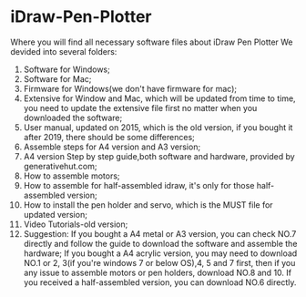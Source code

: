 # iDraw-Pen-Plotter
Where you will find all necessary software files about iDraw Pen Plotter
We devided into several folders:
1. Software for Windows;
2. Software for Mac;
3. Firmware for Windows(we don't have firmware for mac);
4. Extensive for Window and Mac, which will be updated from time to time, you need to update the extensive file first no matter when you downloaded the software;
5. User manual, updated on 2015, which is the old version, if you bought it after 2019, there should be some differences;
6. Assemble steps for A4 version and A3 version;
7. A4 version Step by step guide,both software and hardware, provided by generativehut.com;
8. How to assemble motors;
9. How to assemble for half-assembled idraw, it's only for those half-assembled version;
10. How to install the pen holder and servo, which is the MUST file for updated version;
11. Video Tutorials-old version;
12. Suggestion:
If you bought a A4 metal or A3 version, you can check NO.7 directly and follow the guide to download the software and assemble the hardware;
If you bought a A4 acrylic version, you may need to download NO.1 or 2, 3(if you're windows 7 or below OS),4, 5 and 7 first, then if you any issue to assemble motors or pen holders, download NO.8 and 10. If you received a half-assembled version, you can download NO.6 directly.

